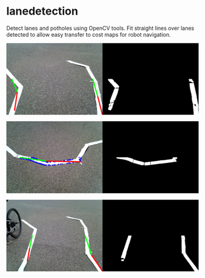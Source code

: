 # lanedetection
Detect lanes and potholes using OpenCV tools. Fit straight lines over lanes detected to allow easy transfer to cost maps for robot navigation. 


![](https://github.com/manavendradesai/lanedetection/blob/main/lane_fit_results/lane_detect_and_fit_1.png)


![](https://github.com/manavendradesai/lanedetection/blob/main/lane_fit_results/lane_detect_and_fit_2.png)


![](https://github.com/manavendradesai/lanedetection/blob/main/lane_fit_results/lane_detect_and_fit_3.png)
